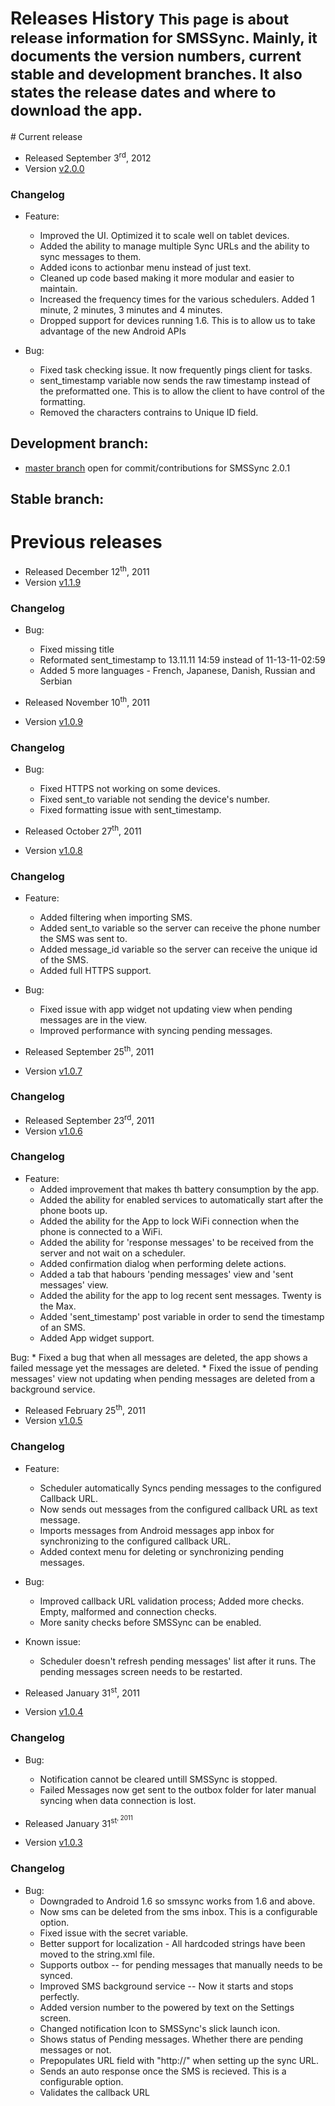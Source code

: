 <div class="page-header">
    <h1>Releases History <small>This page is about release information for SMSSync. Mainly, it documents the version numbers, current stable and development branches. It also states the release dates and where to download the app.</small></h1>
</div>
# Current release

* Released September 3<sup>rd</sup>, 2012
* Version [v2.0.0](https://github.com/ushahidi/SMSSync/tree/v2.0.0)

### Changelog

* Feature:
    * Improved the UI. Optimized it to scale well on tablet devices.
    * Added the ability to manage multiple Sync URLs and the ability to sync messages to them.
    * Added icons to actionbar menu instead of just text.
    * Cleaned up code based making it more modular and easier to maintain.
    * Increased the frequency times for the various schedulers. Added 1 minute, 2 minutes, 3 minutes and 4 minutes.
    * Dropped support for devices running 1.6. This is to allow us to take advantage of the new Android APIs

* Bug:
    * Fixed task checking issue. It now frequently pings client for tasks.
    * sent_timestamp variable  now sends the raw timestamp instead of the preformatted one. This is to allow the client to have control of the formatting.
    * Removed the characters contrains to Unique ID field.

## Development branch:

* [master branch](https://github.com/eyedol/smssync/) open for commit/contributions for SMSSync 2.0.1

## Stable branch:


# Previous releases

* Released December 12<sup>th</sup>, 2011
* Version [v1.1.9](https://github.com/ushahidi/SMSSync/tree/v1.1.9)
### Changelog

* Bug:
    * Fixed missing title
    * Reformated sent_timestamp to 13.11.11 14:59 instead of 11-13-11-02:59
    * Added 5 more languages - French, Japanese, Danish, Russian and Serbian

* Released November 10<sup>th</sup>, 2011
* Version [v1.0.9](https://github.com/ushahidi/SMSSync/tree/v1.0.9)

### Changelog

* Bug:
    * Fixed HTTPS not working on some devices.
    * Fixed sent_to variable not sending the device's number. 
    * Fixed formatting issue with sent_timestamp.

* Released October 27<sup>th</sup>, 2011
* Version [v1.0.8](https://github.com/ushahidi/SMSSync/tree/v1.0.8)

### Changelog

* Feature:
    * Added filtering when importing SMS.
    * Added sent_to variable so the server can receive the phone number the SMS was sent to.
    * Added message_id variable so the server can receive the unique id of the SMS.
    * Added full HTTPS support.
  
* Bug:
    * Fixed issue with app widget not updating  view when pending messages are in the view.
    * Improved performance with syncing pending messages. 


* Released September 25<sup>th</sup>, 2011
* Version [v1.0.7](https://github.com/ushahidi/SMSSync/tree/v1.0.7)

### Changelog


* Released September 23<sup>rd</sup>, 2011
* Version [v1.0.6](https://github.com/ushahidi/SMSSync/tree/v1.0.6)

### Changelog

* Feature:
    * Added improvement that makes th battery consumption by the app.
    * Added the ability for enabled services to automatically start after the phone boots up.
    * Added the ability for the App to lock WiFi connection when the phone is connected to a WiFi.
    * Added the ability for 'response messages' to be received from the server and not wait on a scheduler.
    * Added confirmation dialog when performing delete actions.
    * Added a tab that habours 'pending messages' view and 'sent messages' view.
    * Added the ability for the app to log recent sent messages. Twenty is the Max.
    * Added 'sent_timestamp' post variable in order to send the timestamp of an SMS.
    * Added App widget support.

Bug:
    * Fixed a bug that when all messages are deleted, the app shows a failed message yet the messages are deleted.
    * Fixed the issue of pending messages' view not updating when pending messages are deleted from a background service.


* Released February 25<sup>th</sup>, 2011
* Version [v1.0.5](https://github.com/ushahidi/SMSSync/tree/v1.0.5)

### Changelog

* Feature:
    * Scheduler automatically Syncs pending messages to the configured Callback URL.
    * Now sends out messages from the configured callback URL as text message.
    * Imports messages from Android messages app inbox for synchronizing to the configured callback URL.
    * Added context menu for deleting or synchronizing pending messages.   

* Bug:
    * Improved callback URL validation process; Added more checks. Empty, malformed and connection checks.
    * More sanity checks before SMSSync can be enabled. 

* Known issue:
    * Scheduler doesn't refresh pending messages' list after it runs. The pending messages screen needs to be restarted. 


* Released January 31<sup>st</sup>, 2011
* Version [v1.0.4](https://github.com/ushahidi/SMSSync/tree/v1.0.4)

### Changelog

* Bug:
    * Notification cannot be cleared untill SMSSync is stopped.
    * Failed Messages now get sent to the outbox folder for later manual syncing when data connection is lost.

* Released January 31<sup>st<sup>, 2011
* Version [v1.0.3](https://github.com/ushahidi/SMSSync/tree/v1.0.4)

### Changelog

* Bug:
    * Downgraded to Android 1.6 so smssync works from 1.6 and above.
    * Now sms can be deleted from the sms inbox. This is a configurable option. 
    * Fixed issue with the secret variable.
    * Better support for localization - All hardcoded strings have been moved to the string.xml file.
    * Supports outbox -- for pending messages that manually needs to be synced.
    * Improved SMS background service -- Now it starts and stops perfectly.
    * Added version number to the powered by text on the Settings screen.
    * Changed notification Icon to SMSSync's slick launch icon.
    * Shows status of Pending messages. Whether there are pending messages or not.
    * Prepopulates URL field with "http://" when setting up the sync URL.
    * Sends an auto response once the SMS is recieved. This is a configurable option.
    * Validates the callback URL 
